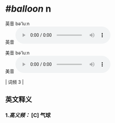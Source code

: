 # ***\#balloon*** n
英音 bə'luːn  
英音
<audio src="./media/balloon-B.aac" controls="controls"></audio>

美音 bə'luːn  
美音
<audio src="./media/balloon.aac" controls="controls"></audio>



| 词频 3 |  

英文释义
---
### 1.*高义频：* **[C] 气球**  


